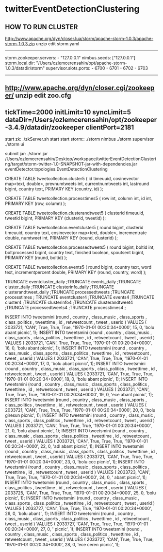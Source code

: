 # twitterEventDetectionClustering


HOW TO RUN CLUSTER
------------------------
http://www.apache.org/dyn/closer.lua/storm/apache-storm-1.0.3/apache-storm-1.0.3.zip
unzip
edit storm.yaml

-----
storm.zookeeper.servers:
    - "127.0.0.1"
nimbus.seeds: ["127.0.0.1"]
storm.local.dir: "/Users/ozlemcerensahin/opt/apache-storm-1.0.3/datadir/storm"
supervisor.slots.ports:
    - 6700
    - 6701
    - 6702
    - 6703

------

http://www.apache.org/dyn/closer.cgi/zookeeper/
unzip
edit zoo.cfg
------
tickTime=2000
initLimit=10
syncLimit=5
dataDir=/Users/ozlemcerensahin/opt/zookeeper-3.4.9/datadir/zookeeper
clientPort=2181
------


start zk: ./zkServer.sh start
start storm::
    ./storm nimbus
    ./storm supervisor
    ./storm ui

submit jar:
    ./storm jar /Users/ozlemcerensahin/Desktop/workspace/twitterEventDetectionClustering/target/storm-twitter-1.0-SNAPSHOT-jar-with-dependencies.jar eventDetector.topologies.EventDetectionClustering



CREATE TABLE tweetcollection.cluster5 (
    id timeuuid,
    cosinevector map<text, double>,
    prevnumtweets int,
    currentnumtweets int,
    lastround bigint,
    country text,
    PRIMARY KEY (country, id)
);

CREATE TABLE tweetcollection.processtimes5 (
    row int,
    column int,
    id int,
    PRIMARY KEY (row, column)
);


CREATE TABLE tweetcollection.clusterandtweet5 (
    clusterid timeuuid,
    tweetid bigint,
    PRIMARY KEY (clusterid, tweetid)
);

CREATE TABLE tweetcollection.eventcluster5 (
    round bigint,
    clusterid timeuuid,
    country text,
    cosinevector map<text, double>,
    incrementrate double,
    numtweet int,
    PRIMARY KEY (round, clusterid)
);

CREATE TABLE tweetcollection.processedtweets5 (
    round bigint,
    boltid int,
    boltprocessed bigint,
    country text,
    finished boolean,
    spoutsent bigint,
    PRIMARY KEY (round, boltid)
);


CREATE TABLE tweetcollection.events5 (
    round bigint,
    country text,
    word text,
    incrementpercent double,
    PRIMARY KEY (round, country, word)
);

TRUNCATE eventcluster_daily ;TRUNCATE events_daily ;TRUNCATE cluster_daily ;TRUNCATE clusterinfo_daily ;TRUNCATE clusterandtweet_daily ;TRUNCATE processedtweets ;TRUNCATE processtimes ;
TRUNCATE eventcluster4 ;TRUNCATE events4 ;TRUNCATE cluster4 ;TRUNCATE clusterinfo4 ;TRUNCATE clusterandtweet4 ;TRUNCATE processedtweets4 ;TRUNCATE processtimes4 ;


INSERT INTO tweetsmini (round , country , class_music , class_sports , class_politics , tweettime , id , retweetcount , tweet , userid ) VALUES ( 2033721, 'CAN', True, True, True, '1970-01-01 00:20:34+0000', 15, 0, 'bolu abant picnic', 1);
INSERT INTO tweetsmini (round , country , class_music , class_sports , class_politics , tweettime , id , retweetcount , tweet , userid ) VALUES ( 2033721, 'CAN', True, True, True, '1970-01-01 00:20:34+0000', 16, 0, 'bolu abant picnic', 1);
INSERT INTO tweetsmini (round , country , class_music , class_sports , class_politics , tweettime , id , retweetcount , tweet , userid ) VALUES ( 2033721, 'CAN', True, True, True, '1970-01-01 00:20:34+0000', 17, 0, 'bolu abant picnic', 1);
INSERT INTO tweetsmini (round , country , class_music , class_sports , class_politics , tweettime , id , retweetcount , tweet , userid ) VALUES ( 2033721, 'CAN', True, True, True, '1970-01-01 00:20:34+0000', 18, 0, 'bolu abant picnic', 1);
INSERT INTO tweetsmini (round , country , class_music , class_sports , class_politics , tweettime , id , retweetcount , tweet , userid ) VALUES ( 2033721, 'CAN', True, True, True, '1970-01-01 00:20:34+0000', 19, 0, 'ece abant picnic', 1);
INSERT INTO tweetsmini (round , country , class_music , class_sports , class_politics , tweettime , id , retweetcount , tweet , userid ) VALUES ( 2033721, 'CAN', True, True, True, '1970-01-01 00:20:34+0000', 20, 0, 'bolu giresun picnic', 1);
INSERT INTO tweetsmini (round , country , class_music , class_sports , class_politics , tweettime , id , retweetcount , tweet , userid ) VALUES ( 2033721, 'CAN', True, True, True, '1970-01-01 00:20:34+0000', 21, 0, 'bolu abant picnic', 1);
INSERT INTO tweetsmini (round , country , class_music , class_sports , class_politics , tweettime , id , retweetcount , tweet , userid ) VALUES ( 2033721, 'CAN', True, True, True, '1970-01-01 00:20:34+0000', 22, 0, 'adl abant picnic', 1);
INSERT INTO tweetsmini (round , country , class_music , class_sports , class_politics , tweettime , id , retweetcount , tweet , userid ) VALUES ( 2033721, 'CAN', True, True, True, '1970-01-01 00:20:34+0000', 23, 0, 'bolu ccc picnic', 1);
INSERT INTO tweetsmini (round , country , class_music , class_sports , class_politics , tweettime , id , retweetcount , tweet , userid ) VALUES ( 2033723, 'CAN', True, True, True, '1970-01-01 00:20:34+0000', 24, 0, ' abant picnic', 1);
INSERT INTO tweetsmini (round , country , class_music , class_sports , class_politics , tweettime , id , retweetcount , tweet , userid ) VALUES ( 2033725, 'CAN', True, True, True, '1970-01-01 00:20:34+0000', 25, 0, 'bolu  picnic', 1);
INSERT INTO tweetsmini (round , country , class_music , class_sports , class_politics , tweettime , id , retweetcount , tweet , userid ) VALUES ( 2033727, 'CAN', True, True, True, '1970-01-01 00:20:34+0000', 26, 0, 'bolu abant ', 1);
INSERT INTO tweetsmini (round , country , class_music , class_sports , class_politics , tweettime , id , retweetcount , tweet , userid ) VALUES ( 2033727, 'CAN', True, True, True, '1970-01-01 00:20:34+0000', 27, 0, ' picnic', 1);
INSERT INTO tweetsmini (round , country , class_music , class_sports , class_politics , tweettime , id , retweetcount , tweet , userid ) VALUES ( 2033727, 'CAN', True, True, True, '1970-01-01 00:20:34+0000', 28, 0, 'ece ceren picnic', 1);


